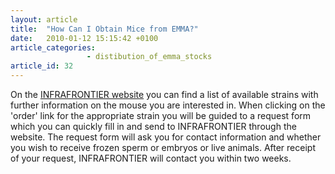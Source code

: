 ```yaml
---
layout: article
title:  "How Can I Obtain Mice from EMMA?"
date:   2010-01-12 15:15:42 +0100
article_categories:
                 - distibution_of_emma_stocks
article_id: 32
---
```


On the [INFRAFRONTIER website][link-infrafrontier] you can find a list of available strains with further information on the mouse you are interested in. When clicking on the 'order' link for the appropriate strain you will be guided to a request form which you can quickly fill in and send to INFRAFRONTIER through the website. The request form will ask you for contact information and whether you wish to receive frozen sperm or embryos or live animals. After receipt of your request, INFRAFRONTIER will contact you within two weeks. 

[link-infrafrontier]: https://www.infrafrontier.eu